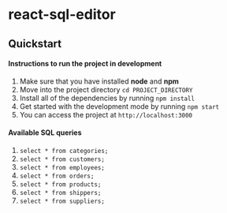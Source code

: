 # react-sql-editor
 
 ## Quickstart

#### Instructions to run the project in development

1. Make sure that you have installed **node** and **npm**
2. Move into the project directory `cd PROJECT_DIRECTORY`
3. Install all of the dependencies by running `npm install`
4. Get started with the development mode by running `npm start`
5. You can access the project at `http://localhost:3000`

#### Available SQL queries

1. `select * from categories;`
2. `select * from customers;`
3. `select * from employees;`
4. `select * from orders;`
5. `select * from products;`
6. `select * from shippers;`
7. `select * from suppliers;`